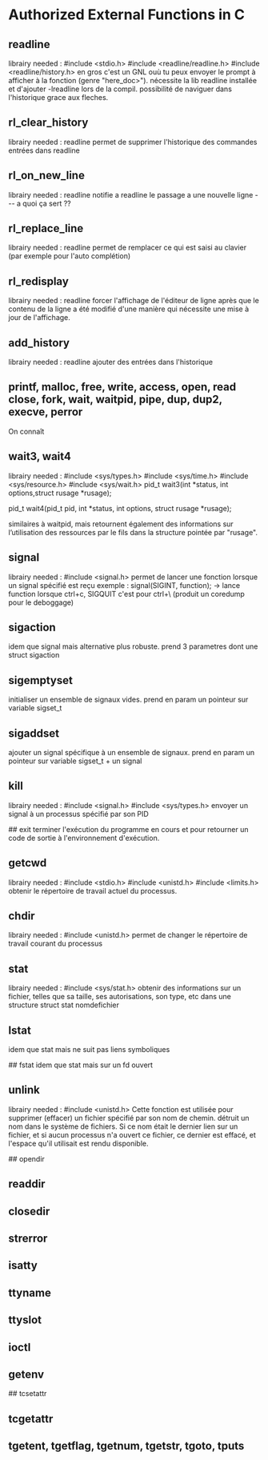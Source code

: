 # Authorized External Functions in C
## readline
librairy needed : 
       #include <stdio.h>
       #include <readline/readline.h>
       #include <readline/history.h>
en gros c'est un GNL ouù tu peux envoyer le prompt à afficher à la fonction (genre "here_doc>"). nécessite la lib readline installée et d'ajouter -lreadline lors de la compil. possibilité de naviguer dans l'historique grace aux fleches. 

## rl_clear_history
librairy needed : readline
permet de supprimer l'historique des commandes entrées dans readline

## rl_on_new_line
librairy needed : readline
notifie a readline le passage a une nouvelle ligne
--- a quoi ça sert ??

## rl_replace_line
librairy needed : readline
permet de remplacer ce qui est saisi au clavier (par exemple pour l'auto complétion)

## rl_redisplay
librairy needed : readline
forcer l'affichage de l'éditeur de ligne après que le contenu de la ligne a été modifié d'une manière qui nécessite une mise à jour de l'affichage.

## add_history
librairy needed : readline
ajouter des entrées dans l'historique

## printf, malloc, free, write, access, open, read close, fork, wait, waitpid, pipe, dup, dup2, execve, perror
On connaît

## wait3, wait4
librairy needed : 
       #include <sys/types.h>
       #include <sys/time.h>
       #include <sys/resource.h>
       #include <sys/wait.h>
pid_t wait3(int *status, int options,struct rusage *rusage);

pid_t wait4(pid_t pid, int *status, int options, struct rusage *rusage);   

similaires  à  waitpid, mais  retournent  également  des  informations  sur  l’utilisation  des ressources par le fils dans la structure pointée par "rusage".    

## signal
librairy needed : 
       #include <signal.h>
permet de lancer une fonction lorsque un signal spécifié est reçu exemple  : signal(SIGINT, function); -> lance function lorsque ctrl+c, SIGQUIT c'est pour ctrl+\ (produit un coredump pour le deboggage)

## sigaction
idem que signal mais alternative plus robuste. prend 3 parametres dont une struct sigaction

## sigemptyset
initialiser un ensemble de signaux vides. prend en param un pointeur sur variable sigset_t

## sigaddset
ajouter un signal spécifique à un ensemble de signaux. prend en param un pointeur sur variable sigset_t + un signal

## kill
librairy needed : 
       #include <signal.h>
       #include <sys/types.h>
envoyer un signal à un processus spécifié par son PID       

## exit
terminer l'exécution du programme en cours et pour retourner un code de sortie à l'environnement d'exécution.

## getcwd
librairy needed : 
       #include <stdio.h>
       #include <unistd.h>
       #include <limits.h>
obtenir le répertoire de travail actuel du processus.

## chdir
librairy needed : 
       #include <unistd.h>
permet de changer le répertoire de travail courant du processus

## stat
librairy needed : 
       #include <sys/stat.h>
obtenir des informations sur un fichier, telles que sa taille, ses autorisations, son type, etc dans une structure struct stat nomdefichier

## lstat
idem que stat mais ne suit pas liens symboliques

## fstat
idem que stat mais sur un fd ouvert

## unlink
librairy needed : 
       #include <unistd.h>
Cette fonction est utilisée pour supprimer (effacer) un fichier spécifié par son nom de chemin. détruit un nom dans le système de fichiers. Si ce nom était le dernier lien sur un fichier, et si aucun processus n'a ouvert ce fichier, ce dernier est effacé, et l'espace qu'il utilisait est rendu disponible. 

## opendir
## readdir
## closedir
## strerror
## isatty
## ttyname
## ttyslot
## ioctl
## getenv
## tcsetattr
## tcgetattr
## tgetent, tgetflag, tgetnum, tgetstr, tgoto, tputs